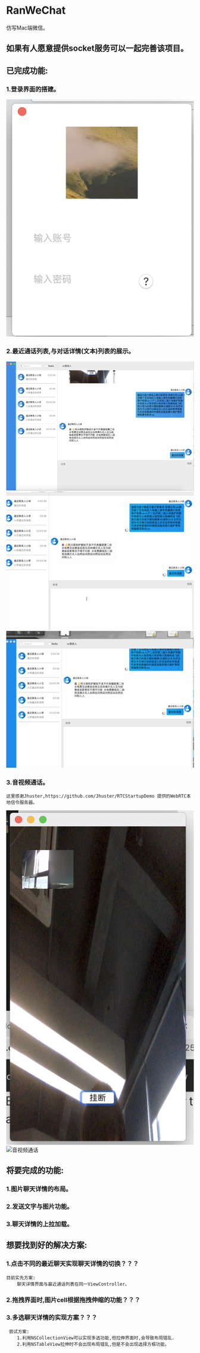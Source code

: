 # RanWeChat
仿写Mac端微信。
## 如果有人愿意提供socket服务可以一起完善该项目。

## 已完成功能:
 ### 1.登录界面的搭建。
![登录界面](https://github.com/MysteryRan/RanWeChat/blob/master/login.png "登录界面")
 ### 2.最近通话列表,与对话详情(文本)列表的展示。
![主界面](https://github.com/MysteryRan/RanWeChat/blob/master/main-view.png "主界面")
![发送文本消息与重发](https://github.com/MysteryRan/RanWeChat/blob/master/send-resend.gif "发送消息")
![拖拽发送图片](https://github.com/MysteryRan/RanWeChat/blob/master/dragsend.gif "发送消息")
 ### 3.音视频通话。
    这里感谢Jhuster,https://github.com/Jhuster/RTCStartupDemo 提供的WebRTC本地信令服务器。
![音视频通话](https://github.com/MysteryRan/RanWeChat/blob/master/video-chat.png "音视频通话")
![音视频通话](https://github.com/MysteryRan/RanWeChat/blob/master/videocall.gif "音视频通话")
## 将要完成的功能:
 ### 1.图片聊天详情的布局。
 ### 2.发送文字与图片功能。
 ### 3.聊天详情的上拉加载。
## 想要找到好的解决方案:
 ### 1.点击不同的最近聊天实现聊天详情的切换？？？
    目前实先方案:
        聊天详情界面与最近通话列表在同一ViewController。
 ### 2.拖拽界面时,图片cell根据拖拽伸缩的功能？？？
 ### 3.多选聊天详情的实现方案？？？
     尝试方案:
        1.利用NSCollectionView可以实现多选功能,但拉伸界面时,会导致布局错乱.
        2.利用NSTableView拉伸时不会出现布局错乱,但是不会出现选择方框功能。
  
